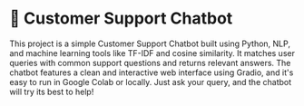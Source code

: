 # 💬 Customer Support Chatbot

This project is a simple Customer Support Chatbot built using Python, NLP, and machine learning tools like TF-IDF and cosine similarity. It matches user queries with common support questions and returns relevant answers. The chatbot features a clean and interactive web interface using Gradio, and it's easy to run in Google Colab or locally. Just ask your query, and the chatbot will try its best to help!

